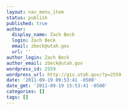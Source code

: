 ```yaml
---
layout: nav_menu_item
status: publish
published: true
author:
  display_name: Zach Beck
  login: Zach Beck
  email: zbeck@utah.gov
  url: ''
author_login: Zach Beck
author_email: zbeck@utah.gov
wordpress_id: 2559
wordpress_url: http://gis.utah.gov/?p=2559
date: '2011-09-19 09:53:41 -0500'
date_gmt: '2011-09-19 15:53:41 -0500'
categories: []
tags: []
---
```



